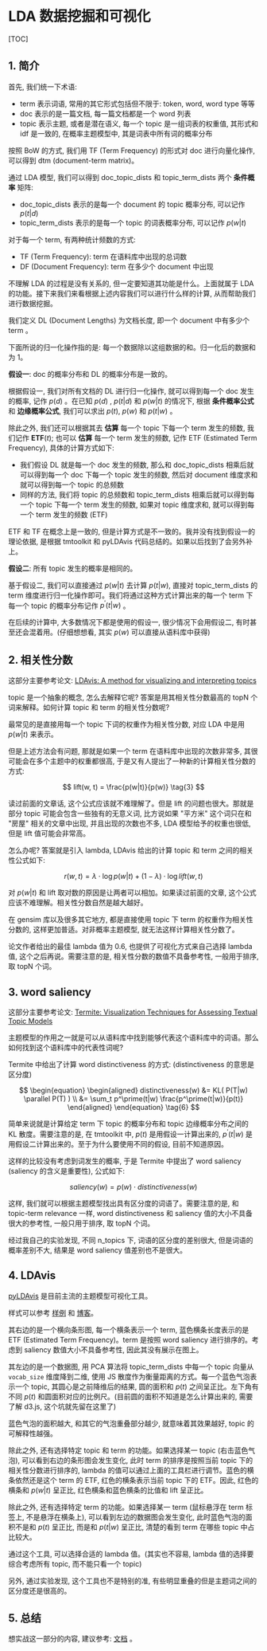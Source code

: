 
# LDA 数据挖掘和可视化

[TOC]

## 1. 简介

首先, 我们统一下术语:

+ term 表示词语, 常用的其它形式包括但不限于: token, word, word type 等等
+ doc 表示的是一篇文档, 每一篇文档都是一个 word 列表
+ topic 表示主题, 或者是潜在语义, 每一个 topic 是一组词表的权重值, 其形式和 idf 是一致的, 在概率主题模型中, 其是词表中所有词的概率分布

按照 BoW 的方式, 我们用 TF (Term Frequency) 的形式对 doc 进行向量化操作, 可以得到 dtm (document-term matrix)。

通过 LDA 模型, 我们可以得到 doc_topic_dists 和 topic_term_dists 两个 **条件概率** 矩阵:

+ doc_topic_dists 表示的是每一个 document 的 topic 概率分布, 可以记作 $p(t|d)$
+ topic_term_dists 表示的是每一个 topic 的词表概率分布, 可以记作 $p(w|t)$

对于每一个 term, 有两种统计频数的方式:

+ TF (Term Frequency): term 在语料库中出现的总词数
+ DF (Document Frequency): term 在多少个 document 中出现

不理解 LDA 的过程是没有关系的, 但一定要知道其功能是什么。上面就属于 LDA 的功能。接下来我们来看根据上述内容我们可以进行什么样的计算, 从而帮助我们进行数据挖掘。

我们定义 DL (Document Lengths) 为文档长度, 即一个 document 中有多少个 term 。

下面所说的归一化操作指的是: 每一个数据除以这组数据的和。归一化后的数据和为 1。

**假设一**: doc 的概率分布和 DL 的概率分布是一致的。

根据假设一, 我们对所有文档的 DL 进行归一化操作, 就可以得到每一个 doc 发生的概率, 记作 $p(d)$ 。在已知 $p(d)$ , $p(t|d)$ 和 $p(w|t)$ 的情况下, 根据 **条件概率公式** 和 **边缘概率公式**, 我们可以求出 $p(t)$, $p(w)$ 和 $p(t|w)$ 。

除此之外, 我们还可以根据其去 **估算** 每一个 topic 下每一个 term 发生的频数, 我们记作 $\mathbf{ETF}(t)$; 也可以 **估算** 每一个 term 发生的频数, 记作 ETF (Estimated Term Frequency), 具体的计算方式如下:

+ 我们假设 DL 就是每一个 doc 发生的频数, 那么和 doc_topic_dists 相乘后就可以得到每一个 doc 下每一个 topic 发生的频数, 然后对 document 维度求和就可以得到每一个 topic 的总频数
+ 同样的方法, 我们将 topic 的总频数和 topic_term_dists 相乘后就可以得到每一个 topic 下每一个 term 发生的频数, 如果对 topic 维度求和, 就可以得到每一个 term 发生的频数 (ETF)

ETF 和 TF 在概念上是一致的, 但是计算方式是不一致的。我并没有找到假设一的理论依据, 是根据 tmtoolkit 和 pyLDAvis 代码总结的。如果以后找到了会另外补上。

**假设二**: 所有 topic 发生的概率是相同的。

基于假设二, 我们可以直接通过 $p(w|t)$ 去计算 $p(t|w)$, 直接对 topic_term_dists 的 term 维度进行归一化操作即可。我们将通过这种方式计算出来的每一个 term 下每一个 topic 的概率分布记作 $p^{\prime} (t|w)$ 。

在后续的计算中, 大多数情况下都是使用的假设一, 很少情况下会用假设二, 有时甚至还会混着用。(仔细想想看, 其实 $p(w)$ 可以直接从语料库中获得)

## 2. 相关性分数

这部分主要参考论文: [LDAvis: A method for visualizing and interpreting topics](https://nlp.stanford.edu/events/illvi2014/papers/sievert-illvi2014.pdf)

topic 是一个抽象的概念, 怎么去解释它呢? 答案是用其相关性分数最高的 topN 个词来解释。如何计算 topic 和 term 的相关性分数呢?

最常见的是直接用每一个 topic 下词的权重作为相关性分数, 对应 LDA 中是用 $p(w|t)$ 来表示。

但是上述方法会有问题, 那就是如果一个 term 在语料库中出现的次数非常多, 其很可能会在多个主题中的权重都很高, 于是又有人提出了一种新的计算相关性分数的方式:

$$
lift(w, t) = \frac{p(w|t)}{p(w)} \tag{3}
$$

读过前面的文章话, 这个公式应该就不难理解了。但是 lift 的问题也很大。那就是部分 topic 可能会包含一些独有的无意义词, 比方说如果 "平方米" 这个词只在和 "房屋" 相关的文章中出现, 并且出现的次数也不多, LDA 模型给予的权重也很低, 但是 lift 值可能会非常高。

怎么办呢? 答案就是引入 lambda, LDAvis 给出的计算 topic 和 term 之间的相关性公式如下:

$$
r(w, t) = \lambda \cdot \log p(w|t) + (1 - \lambda) \cdot \log lift(w, t) \tag{4}
$$

对 $p(w|t)$ 和 lift 取对数的原因是让两者可以相加。如果读过前面的文章, 这个公式应该不难理解。相关性分数自然是越大越好。

在 gensim 库以及很多其它地方, 都是直接使用 topic 下 term 的权重作为相关性分数的, 这样更加普适。对非概率主题模型, 就无法这样计算相关性分数了。

论文作者给出的最佳 lambda 值为 0.6, 也提供了可视化方式来自己选择 lambda 值, 这个之后再说。需要注意的是, 相关性分数的数值不具备参考性, 一般用于排序, 取 topN 个词。

## 3. word saliency

这部分主要参考论文: [Termite: Visualization Techniques for Assessing Textual Topic Models](https://www.researchgate.net/publication/254004974)

主题模型的作用之一就是可以从语料库中找到能够代表这个语料库中的词语。那么如何找到这个语料库中的代表性词呢?

Termite 中给出了计算 word distinctiveness 的方式: (distinctiveness 的意思是区分度)

$$
\begin{equation}
\begin{aligned}
distinctiveness(w) &= KL( P(T|w) \parallel P(T) ) \\
                   &= \sum_t p^\prime(t|w) \frac{p^\prime(t|w)}{p(t)}
\end{aligned}
\end{equation}
\tag{6}
$$

简单来说就是计算给定 term 下 topic 的概率分布和 topic 边缘概率分布之间的 KL 散度。需要注意的是, 在 tmtoolkit 中, $p(t)$ 是用假设一计算出来的, $p^\prime(t|w)$ 是用假设二计算出来的。至于为什么要使用不同的假设, 目前不知道原因。

这样的比较没有考虑到词发生的概率, 于是 Termite 中提出了 word saliency (saliency 的含义是重要性), 公式如下:

$$
saliency(w) = p(w) \cdot distinctiveness(w) \tag{7}
$$

这样, 我们就可以根据主题模型找出具有区分度的词语了。需要注意的是, 和 topic-term relevance 一样, word distinctiveness 和 saliency 值的大小不具备很大的参考性, 一般只用于排序, 取 topN 个词。

经过我自己的实验发现, 不同 n_topics 下, 词语的区分度的差别很大, 但是词语的概率差别不大, 结果是 word saliency 值差别也不是很大。

## 4. LDAvis

[pyLDAvis](https://pyldavis.readthedocs.io/en/latest/readme.html) 是目前主流的主题模型可视化工具。

样式可以参考 [样例](../output/vis/lda_15.html) 和 [博客](https://neptune.ai/blog/pyldavis-topic-modelling-exploration-tool-that-every-nlp-data-scientist-should-know)。

其右边的是一个横向条形图, 每一个横条表示一个 term, 蓝色横条长度表示的是 ETF (Estimated Term Frequency)。term 是按照 word saliency 进行排序的。考虑到 saliency 数值大小不具备参考性, 因此其没有展示在图上。

其左边的是一个数据图, 用 PCA 算法将 topic_term_dists 中每一个 topic 向量从 `vocab_size` 维度降到二维, 使用 JS 散度作为衡量距离的方式。每一个蓝色气泡表示一个 topic, 其圆心是之前降维后的结果, 圆的面积和 $p(t)$ 之间呈正比。左下角有不同 $p(t)$ 和圆面积对应的比例尺。(目前圆的面积不知道是怎么计算出来的, 需要了解 d3.js, 这个坑就先留在这里了)

蓝色气泡的面积越大, 和其它的气泡重叠部分越少, 就意味着其效果越好, topic 的可解释性越强。

除此之外, 还有选择特定 topic 和 term 的功能。如果选择某一 topic (右击蓝色气泡), 可以看到右边的条形图会发生变化, 此时 term 的排序是按照当前 topic 下的相关性分数进行排序的, lambda 的值可以通过上面的工具栏进行调节。蓝色的横条依然还是这个 term 的 ETF, 红色的横条表示当前 topic 下的 ETF。因此, 红色的横条和 $p(w|t)$ 呈正比, 红色横条和蓝色横条的比值和 lift 呈正比。

除此之外, 还有选择特定 term 的功能。如果选择某一 term (鼠标悬浮在 term 标签上, 不是悬浮在横条上), 可以看到左边的数据图会发生变化, 此时蓝色气泡的面积不是和 $p(t)$ 呈正比, 而是和 $p(t|w)$ 呈正比, 清楚的看到 term 在哪些 topic 中占比较大。

通过这个工具, 可以选择合适的 lambda 值。(其实也不容易, lambda 值的选择要综合考虑所有 topic, 而不能只看一个 topic)

另外, 通过实验发现, 这个工具也不是特别的准, 有些明显重叠的但是主题词之间的区分度还是很高的。

## 5. 总结

想实战这一部分的内容, 建议参考: [文档](https://tmtoolkit.readthedocs.io/en/latest/topic_modeling.html) 。
